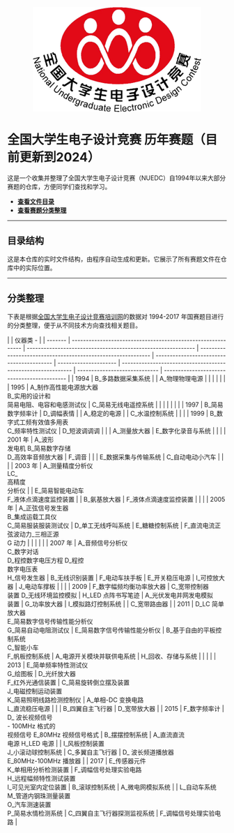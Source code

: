 <div align="center">
    <img src= "assets/LOGO/NUEDC_LOGO.jpg" alt="LOGO" height="240" />
</div>

# 全国大学生电子设计竞赛 历年赛题（目前更新到2024）

这是一个收集并整理了全国大学生电子设计竞赛（NUEDC）自1994年以来大部分赛题的仓库，方便同学们查找和学习。

* **[查看文件目录](#目录结构)**
* **[查看赛题分类整理](#分类整理)**

---

## 目录结构

这是本仓库的实时文件结构，由程序自动生成和更新。它展示了所有赛题文件在仓库中的实际位置。

---

## 分类整理

下表是根据[全国大学生电子设计竞赛培训网](https://www.nuedc-training.com.cn/index/download/download_list/)的数据对 1994-2017 年国赛题目进行的分类整理，便于从不同技术方向查找相关题目。

|         | 仪器类                                                                                                                                                                                                                                                                                                                                                                                                                                                                                                                                                                                                                                                                                                                                                                                                                                                                                                                                                                                                                                                                                                                                                                                                                                                                                                                                                                                                                                                                                                                                                                                                                                                                                                                                                                                                                                                                                                                                                                                                                                                                                                                                                                                                                                                                                                                                                                                                                                                                                                                                                                                                                                                                                                                                                                                                                                                                                                                                                                                                                                                                                                                                                                                                                                                                                                                                                                                                                                                                                                                                                                                                                                                                                                                                                                                                                                                                                                                                                                                                                                                                                                                                                                                                                                                                                                                                                                                                                                                                                                                                                                                                                                                                                                                                                                                                                                                                                                                                                                                                                                                                                                                                                                                                                                                                                                                                                                                                                                                                                                                                                                                                                                                                                                                                                                                                                                                                                                                                                                                                                                                                                                                                                                                                                                                                                                                                                                                                                                                                                                                                                                                                                                                                                                                                                                                                                                                                                                                                                                                                                                                                                                                                                                                                                                                                                                                                                                                                                                                                                                                                                                                                                                                                                                                                                                                                                                                                                                                                                                                                                                                                                                                                                                                                                                                                                                                                                                                                                                                                                                                                                                                                                                                                                                                                                                                                                                                                                                                                                                                                                                                                                                                                                                                                                                                                                                                                                                                                                                                                                                                                                                                                                                                                                                                                                                                                                                                                                                                                                                                                                                                                                                                                                                                                                                                                                                                                                                                                                                                                                                                                                                                                                                                                                                                                                                                                                                                                                                                                                                                                                                                                                                                                                                                                                                                                                                                                                                                                                                                                                                                                                                                                                                                                                                                                                                                                                                                                                                                                                                                                                                                                                                                                                                                                                                                                                                                                                                                                                                                                                                                                                                                                                                                                                                                                                                                                                                                                                                                                                                                                                                                                                                                                                                                                                                                                                                                                                                                                                                                                                                                                                                                                                                                                                                                                                                                                                                                                                                                                                                                                                                                                                                                                                                                                                                                                                                                                                                                                                                                                                                                                                                                                                                                                                                                                                                                                                                                                                                                                                                                                                                                                                                                                                                                                                                                                                                                                                                                                                                                                                                                                                                                                                                                                                                                                                                                                                                                                                                                                                                                                                                                                                                                                                                                                                                                                                                                                                                                                                                                                                                                                                                                                                                                                                                                                                                                                                                                                                                                                                                                                                                                                                                                                                                                                                                                                                                                                                                                                                                                                                                                                                                                                                                                                                                                                                                                                                                                                                                                                                                                                                                                                                                                                                                                                                                                                                                                                                                                                                                                                                                                                                                                                                                                                                                                                                                                                                                                                                                                                                                                                                                                                                                                                                                                                                                                                                                                                                                                                                                                                                                                                                                                                                                                                                                                                                                                                                                                                                                                                                                                                                                                                                                                                                                                                                                                                                                                                                                                                                                                                                                                                                                                                                                                                                                                                                                                                                                                                                                                                                                                                                                                                                                                                                                                                                                                                                                                                                                                                                                                                                                                                                                                                                                                                                                                                                                                                                                                                                                                                                                                                                                                                                                                                                                                                                                                                                                                                                                                                                                                                                                                                                                                                                                                                                                                                                                                                                                                                                                                                                                                                                                                                                                                                                                                                                                                                                                                                                                                                                                                                                                                                                                                                                                                                                                                                                                                                                                                                                                                                                                                                                                                                                                                                                                                                                                                                                                                                                                                                                                                                                                                                                                                                                                                                                                                                                                                                                                                                                                                                                                                                                                                                                                                                                                                                                                                                                                                                                                                                                                                                                                                                                                                                                                                                                                                                                                                                                                                                                                                                                                                                                                                                                                                                                                                                                                                                                                                                                                                                                                                                                                                                                                                                                                                                                                                                                                                                                                                                                                                                                             - |
| ------- | ------------------------------------------------------------ | ------------------------------------------------------------ | ------------------------------------------------------------ | ----------------------------------------- | --------------------- | ------------------------------------------------------------ | ----------------------------- | ------------------------------------------- |
| 1994    | B\_多路数据采集系统                                          |                                                              | A\_物理物理电源                                              |                                           |                       |                                                              |                               |                                             |
| 1995    | A\_制作高性能电源放大器<br>B\_实用的设计和<br>简易电阻、电容和电感测试仪 | C\_简易无线电遥控系统                                        |                                                              |                                           |                       |                                                              |                               |                                             |
| 1997    | B\_简易数字频率计                                            | D\_调幅表情                                                  |                                                              | A\_稳定的电源                             |                       | C\_水温控制系统                                              |                               |                                             |
| 1999    | B\_数字式工频有效值多用表<br>C\_频率特性测试仪               | D\_短波调调调                                                |                                                              |                                           | A\_测量放大器         | E\_数字化录音与系统                                          |                               |                                             |
| 2001 年 | A\_波形<br>发电机 B\_简易数字存储<br>D\_高效率音频放大器      | F\_调音                                                      |                                                              |                                           | E\_数据采集与传输系统 | C\_自动电动小汽车                                            |                               |                                             |
| 2003 年 | A\_测量精度分析仪<br>LC\_<br>高精度<br>分析仪                |                                                              | E\_简易智能电动车<br>F\_液体点滴速度监控装置                  |                                           | B\_氨基放大器         | F\_液体点滴速度监控装置                                      |                               |                                             |
| 2005 年 | A\_正弦信号发生器<br>B\_集成运载工具仪<br>C\_简易服装服装测试仪 | D\_单工无线呼叫系统                                          | E\_糖糖控制系统                                              | F\_直流电流正弦波动力\_三相正源<br>G 动力  |                       |                                                              |                               |                                             |
| 2007 年 | A\_音频信号分析仪<br>C\_数字对话<br>D\_程控数字电压方程 D\_程控<br>数字电压表<br>H\_信号发生器 | B\_无线识别装置                                              | F\_电动车扶手板                                              | E\_开关稳压电源                           | I\_可控放大器         | J\_电动车撑板                                                |                               |                                             |
| 2009    | F\_数字幅频均衡功率放大器                                    | C\_宽带控制器<br>装置 D\_无线环境监控模拟                   | H_LED 点阵书写笔迹                                           | A\_光伏发电并网发电模拟<br>装置            | G\_功率放大器         | I\_模拟路灯控制系统                                          |                               | C\_宽带路由器                               |
| 2011    | D_LC 简单放大器<br>E\_简易数字信号传输性能分析仪<br>G\_简易自动电阻测试仪 | E\_简易数字信号传输性能分析仪                                | B\_基于自由的平板控制系统<br>C\_智能小车<br>F\_帆板控制系统 | A\_电源开关模块并联供电系统               | H\_回收、存储与系统   |                                                              |                               |                                             |
| 2013    | E\_简单频率特性测试仪<br>G\_绘图板                           | D\_光纤放大器<br>F\_红外光通信装置                           | C\_简易旋转倒立摆及装置<br>J\_电磁控制运动装置<br>K\_简易照明线路检测控制仪 | A\_单相-DC 变换电路<br>L\_直流稳压电源     |                       |                                                              | B\_四翼自主飞行器             | D\_宽带放大器                               |
| 2015    | F\_数字频率计                                                | D\_ 波长视频信号<br>\- 100MHz 格式的<br>视频信号 E_80MHz 视频信号格式 | B\_摆摆控制系统                                              | A\_直流直流<br>电源 H_LED 电源             |                       | I\_风板控制装置<br>J\_小滚动球控制系统                        | C\_多翼自主飞行器             | D\_ 波长频道播放器<br>E_80MHz-100MHz 播放器 |
| 2017    | E\_传感器元件<br>K\_单相用分析检测装置                        | F\_调幅信号处理实验电路<br>H\_远程幅频特性测试装置<br>I\_可见光室内定位装置 | B\_滚球控制系统                                              | A\_微电网模拟系统                         |                       | L\_自动车系统<br>M\_管道内钢珠测量装置<br>O\_汽车测速装置<br>P\_简易水情检测系统 | C\_四翼自主飞行器探测监视系统 | F\_调幅信号处理实验电路                     |